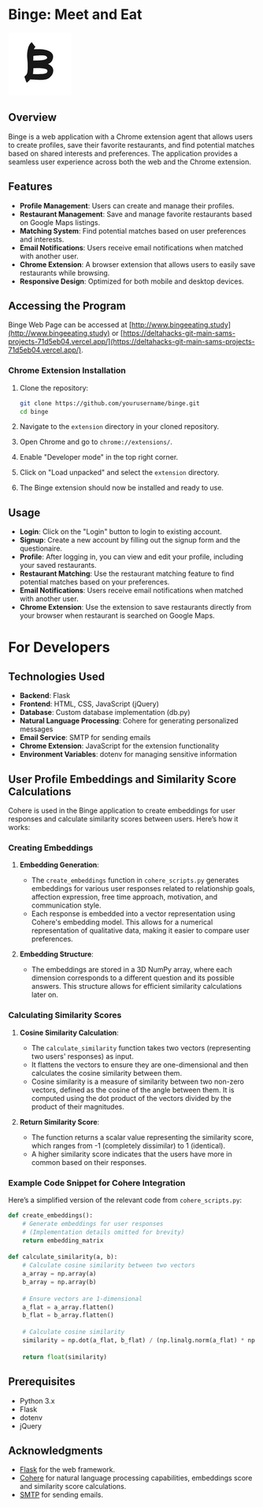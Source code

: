 # Binge: Meet and Eat

<kbd>![alt text](extension/icon128.png)</kbd>

## Overview

Binge is a web application with a Chrome extension agent that allows users to create profiles, save their favorite restaurants, and find potential matches based on shared interests and preferences. The application provides a seamless user experience across both the web and the Chrome extension.

## Features

- **Profile Management**: Users can create and manage their profiles.
- **Restaurant Management**: Save and manage favorite restaurants based on Google Maps listings.
- **Matching System**: Find potential matches based on user preferences and interests.
- **Email Notifications**: Users receive email notifications when matched with another user.
- **Chrome Extension**: A browser extension that allows users to easily save restaurants while browsing.
- **Responsive Design**: Optimized for both mobile and desktop devices.

## Accessing the Program

Binge Web Page can be accessed at [http://www.bingeeating.study](http://www.bingeeating.study) or [https://deltahacks-git-main-sams-projects-71d5eb04.vercel.app/](https://deltahacks-git-main-sams-projects-71d5eb04.vercel.app/).

### Chrome Extension Installation

1. Clone the repository:

   ```bash
   git clone https://github.com/yourusername/binge.git
   cd binge
   ```
2. Navigate to the `extension` directory in your cloned repository.
3. Open Chrome and go to `chrome://extensions/`.
4. Enable "Developer mode" in the top right corner.
5. Click on "Load unpacked" and select the `extension` directory.
6. The Binge extension should now be installed and ready to use.

## Usage

- **Login**: Click on the "Login" button to login to existing account.
- **Signup**: Create a new account by filling out the signup form and the questionaire.
- **Profile**: After logging in, you can view and edit your profile, including your saved restaurants.
- **Restaurant Matching**: Use the restaurant matching feature to find potential matches based on your preferences.
- **Email Notifications**: Users receive email notifications when matched with another user.
- **Chrome Extension**: Use the extension to save restaurants directly from your browser when restaurant is searched on Google Maps.

# For Developers
## Technologies Used

- **Backend**: Flask
- **Frontend**: HTML, CSS, JavaScript (jQuery)
- **Database**: Custom database implementation (db.py)
- **Natural Language Processing**: Cohere for generating personalized messages
- **Email Service**: SMTP for sending emails
- **Chrome Extension**: JavaScript for the extension functionality
- **Environment Variables**: dotenv for managing sensitive information

## User Profile Embeddings and Similarity Score Calculations

Cohere is used in the Binge application to create embeddings for user responses and calculate similarity scores between users. Here’s how it works:

### Creating Embeddings

1. **Embedding Generation**:
   - The `create_embeddings` function in `cohere_scripts.py` generates embeddings for various user responses related to relationship goals, affection expression, free time approach, motivation, and communication style.
   - Each response is embedded into a vector representation using Cohere's embedding model. This allows for a numerical representation of qualitative data, making it easier to compare user preferences.

2. **Embedding Structure**:
   - The embeddings are stored in a 3D NumPy array, where each dimension corresponds to a different question and its possible answers. This structure allows for efficient similarity calculations later on.

### Calculating Similarity Scores

1. **Cosine Similarity Calculation**:
   - The `calculate_similarity` function takes two vectors (representing two users' responses) as input.
   - It flattens the vectors to ensure they are one-dimensional and then calculates the cosine similarity between them.
   - Cosine similarity is a measure of similarity between two non-zero vectors, defined as the cosine of the angle between them. It is computed using the dot product of the vectors divided by the product of their magnitudes.

2. **Return Similarity Score**:
   - The function returns a scalar value representing the similarity score, which ranges from -1 (completely dissimilar) to 1 (identical).
   - A higher similarity score indicates that the users have more in common based on their responses.

### Example Code Snippet for Cohere Integration

Here’s a simplified version of the relevant code from `cohere_scripts.py`:

```python
def create_embeddings():
    # Generate embeddings for user responses
    # (Implementation details omitted for brevity)
    return embedding_matrix

def calculate_similarity(a, b):
    # Calculate cosine similarity between two vectors
    a_array = np.array(a)
    b_array = np.array(b)
    
    # Ensure vectors are 1-dimensional
    a_flat = a_array.flatten()
    b_flat = b_array.flatten()
    
    # Calculate cosine similarity
    similarity = np.dot(a_flat, b_flat) / (np.linalg.norm(a_flat) * np.linalg.norm(b_flat))
    
    return float(similarity)
```

## Prerequisites

- Python 3.x
- Flask
- dotenv
- jQuery


## Acknowledgments

- [Flask](https://flask.palletsprojects.com/) for the web framework.
- [Cohere](https://cohere.ai/) for natural language processing capabilities, embeddings score and similarity score calculations.
- [SMTP](https://docs.python.org/3/library/smtplib.html) for sending emails.
